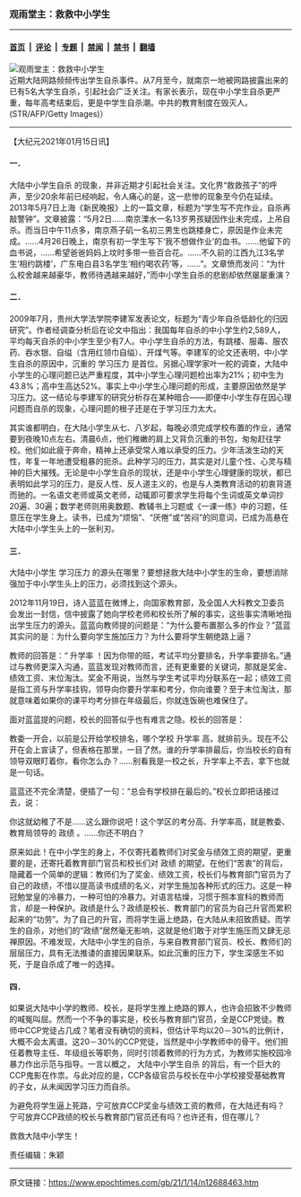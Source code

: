 ### 观雨堂主：救救中小学生

---

#### [首页](../../../..?n12688463) &nbsp;|&nbsp; [评论](../../../../../epoch-comment?n12688463) &nbsp;|&nbsp; [专题](../../../../../epoch-special?n12688463) &nbsp;|&nbsp; [禁闻](../../../../../epoch-news?n12688463) &nbsp;|&nbsp; [禁书](../../../../../books?n12688463) &nbsp;|&nbsp; [翻墙](https://github.com/gfw-breaker/nogfw/blob/master/README.md?n12688463)


<div><img alt="观雨堂主：救救中小学生" class="attachment-djy_600_400 size-djy_600_400 wp-post-image" src="https://i.epochtimes.com/assets/uploads/2020/09/GettyImages-534089720-600x400.jpg"/>
<div class="caption">
 近期大陆网路频频传出学生自杀事件。从7月至今，就南京一地被网路披露出来的已有5名大学生自杀，引起社会广泛关注。有家长表示，现在中小学生自杀更严重，每年高考结束后，更是中学生自杀潮。中共的教育制度在毁灭人。(STR/AFP/Getty Images)）
</div></div><hr/><div class="post_content" id="artbody" itemprop="articleBody">
 <!-- article content begin -->
 <p>
  【大纪元2021年01月15日讯】
 </p>
 <h4>
  一．
 </h4>
 <p>
  <ok href="https://www.epochtimes.com/gb/tag/%E5%A4%A7%E9%99%86%E4%B8%AD%E5%B0%8F%E5%AD%A6%E7%94%9F%E8%87%AA%E6%9D%80.html">
   大陆中小学生自杀
  </ok>
  的现象，并非近期才引起社会关注。文化界“救救孩子”的呼声，至少20余年前已经响起，令人痛心的是，这一悲惨的现象至今仍在延续。2013年5月7日上海《新民晚报》上的一篇文章，标题为“学生写不完作业，自杀再敲警钟”。文章披露：“5月2日……南京溧水一名13岁男孩疑因作业未完成，上吊自杀。而当日中午11点多，南京燕子矶一名初三男生也跳楼身亡，原因是作业未完成。……4月26日晚上，南京有初一学生写下‘我不想做作业’的血书。……他留下的血书说，……希望爸爸妈妈上坟时多带一些百合花。……不久前的江西九江3名学生‘相约跳楼’，广东电白县3名学生‘相约喝农药’等，……”。文章愤而发问：“为什么校舍越来越豪华，教师待遇越来越好，”而中小学生自杀的悲剧却依然屡屡重演？
 </p>
 <h4>
  二．
 </h4>
 <p>
  2009年7月，贵州大学法学院李建军发表论文，标题为“青少年自杀低龄化的归因研究”。作者经调查分析后在论文中指出：我国每年自杀的中小学生约2,589人，平均每天自杀的中小学生至少有7人。中小学生自杀的方法，有跳楼、服毒、服农药、吞水银、自缢（含用红领巾自缢）、开煤气等。李建军的论文还表明，中小学生自杀的原因中，沉重的
  <ok href="https://www.epochtimes.com/gb/tag/%E5%AD%A6%E4%B9%A0%E5%8E%8B%E5%8A%9B.html">
   学习压力
  </ok>
  是首位。另据心理学家叶一舵的调查，大陆中小学生的心理问题已达严重程度，其中小学生心理问题检出率为21%；初中生为43.8%；高中生高达52%。事实上中小学生心理问题的形成，主要原因依然是学习压力。这一结论与李建军的研究分析存在某种暗合——即便中小学生存在因心理问题而自杀的现象，心理问题的根子还是在于学习压力太大。
 </p>
 <p>
  其实谁都明白，在大陆小学生从七、八岁起，每晚必须完成学校布置的作业，通常要到夜晚10点左右。清晨6点，他们稚嫩的肩上又背负沉重的书包，匆匆赶往学校。他们如此疲于奔命，精神上还承受常人难以承受的压力。少年活泼生动的天性，年复一年地遭受粗暴的扼杀。此种学习的压力，其实是对儿童个性、心灵与精神的巨大摧残。无论是中小学生自杀的现状，还是中小学生心理健康的现状，都已表明如此学习的压力，是反人性、反人道主义的，也是与人类教育活动的初衷背道而驰的。一名语文老师或英文老师，动辄即可要求学生将每个生词或英文单词抄20遍、30遍；数学老师则用奥数题、教辅书上习题或《一课一练》中的习题，任意压在学生身上。读书，已成为“烦恼”、“厌倦”或“苦闷”的同意词，已成为高悬在大陆中小学生头上的一张利刃。
 </p>
 <h4>
  三．
 </h4>
 <p>
  大陆中小学生
  <ok href="https://www.epochtimes.com/gb/tag/%E5%AD%A6%E4%B9%A0%E5%8E%8B%E5%8A%9B.html">
   学习压力
  </ok>
  的源头在哪里？要想拯救大陆中小学生的生命，要想消除强加于中小学生头上的压力，必须找到这个源头。
 </p>
 <p>
  2012年11月19日，诗人蓝蓝在微博上，向国家教育部，及全国人大科教文卫委员会发出一封信，信中披露了她向学校老师和校长所了解的事实，这些事实清晰地指出学生压力的源头。蓝蓝向教师提的问题是：“为什么要布置那么多的作业？”蓝蓝其实问的是：为什么要向学生施加压力？为什么要将学生朝绝路上逼？
 </p>
 <p>
  教师的回答是：“
  <ok href="https://www.epochtimes.com/gb/tag/%E5%8D%87%E5%AD%A6%E7%8E%87.html">
   升学率
  </ok>
  ！因为你带的班，考试平均分要排名，升学率要排名。”通过与教师更深入沟通，蓝蓝发现对教师而言，还有更重要的关键词，那就是奖金、绩效工资、末位淘汰。奖金不用说，当然与学生考试平均分联系在一起；绩效工资是指工资与升学率挂钩，领导向你要升学率和考分，你向谁要？至于末位淘汰，那就意味着如果你的课平均考分排在年级最后，你就连饭碗也难保住了。
 </p>
 <p>
  面对蓝蓝提的问题，校长的回答似乎也有难言之隐。校长的回答是：
 </p>
 <p>
  教委一开会，以前是公开给学校排名，哪个学校
  <ok href="https://www.epochtimes.com/gb/tag/%E5%8D%87%E5%AD%A6%E7%8E%87.html">
   升学率
  </ok>
  高，就排前头。现在不公开在会上宣读了，但表格在那里，一目了然。谁的升学率排最后，你当校长的自有领导双眼盯着你，看你怎么办？……别看我是一校之长，升学率上不去，拿下也就是一句话。
 </p>
 <p>
  蓝蓝还不完全清楚，便插了一句：“总会有学校排在最后的。”校长立即把话接过去，说：
 </p>
 <p>
  你这就幼稚了不是……这么跟你说吧！这个学区的考分高、升学率高，就是教委、教育局领导的
  <ok href="https://www.epochtimes.com/gb/tag/%E6%94%BF%E7%BB%A9.html">
   政绩
  </ok>
  。……你还不明白？
 </p>
 <p>
  原来如此！在中小学生的身上，不仅寄托着教师们对奖金与绩效工资的期望，更重要的是，还寄托着教育部门官员和校长们对
  <ok href="https://www.epochtimes.com/gb/tag/%E6%94%BF%E7%BB%A9.html">
   政绩
  </ok>
  的期望。在他们“苦衷”的背后，隐藏着一个简单的逻辑：教师们为了奖金、绩效工资，校长们与教育部门官员为了自己的政绩，不惜以提高读书成绩的名义，对学生施加各种形式的压力。这是一种冠勉堂皇的冷暴力，一种可怕的冷暴力。对语言枯燥，习惯于照本宣科的教师而言，却是一种保护。政绩是什么？政绩是校长、教育部门的官员为自己升官而累积起来的“功劳”。为了自己的升官，而将学生逼上绝路，在大陆从未招致质疑。而学生的自杀，对他们的“政绩”居然毫无影响，这就是他们敢于对学生施压而又肆无忌禅原因。不难发现，大陆中小学生的自杀，与来自教育部门官员、校长、教师们的层层压力，具有无法推诿的直接因果联系。如此沉重的压力下，学生深感生不如死，于是自杀成了唯一的选择。
 </p>
 <h4>
  四．
 </h4>
 <p>
  如果说大陆中小学的教师、校长，是将学生推上绝路的罪人，也许会招致不少教师的喊冤叫屈。然而一个不争的事实是，校长与教育部门官员，全是CCP党徒。教师中CCP党徒占几成？笔者没有确切的资料，但估计平均以20－30%的比例计，大概不会太离谱。这20－30%的CCP党徒，当然是中小学教师中的骨干。他们担任着教导主任、年级组长等职务，同时引领着教师的行为方式，为教师实施校园冷暴力作出示范与指导。一言以概之，
  <ok href="https://www.epochtimes.com/gb/tag/%E5%A4%A7%E9%99%86%E4%B8%AD%E5%B0%8F%E5%AD%A6%E7%94%9F%E8%87%AA%E6%9D%80.html">
   大陆中小学生自杀
  </ok>
  的背后，有一个巨大的CCP鬼影在作祟。与此对应的是，CCP各级官员与校长在中小学校接受基础教育的子女，从未闻因学习压力而自杀。
 </p>
 <p>
  为避免将学生逼上死路，宁可放弃CCP奖金与绩效工资的教师，在大陆还有吗？宁可放弃CCP政绩的校长与教育部门官员还有吗？也许还有，但在哪儿？
 </p>
 <p>
  救救大陆中小学生！
 </p>
 <p>
  责任编辑：朱颖
 </p>
 <!-- article content end -->
 <div id="below_article_ad">
 </div>
</div>


---

原文链接：https://www.epochtimes.com/gb/21/1/14/n12688463.htm